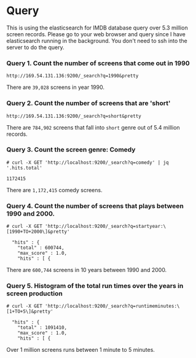 # Query

This is using the elasticsearch for IMDB database query over 5.3 million screen records. Please go to your web browser and query since I have elasticsearch running in the background. You don't need to ssh into the server to do the query. 

### Query 1. Count the number of screens that come out in 1990
```
http://169.54.131.136:9200/_search?q=1990&pretty
```
There are `39,028` screens in year 1990. 

### Query 2. Count the number of screens that are 'short' 
```
http://169.54.131.136:9200/_search?q=short&pretty
```
There are `784,902` screens that fall into `short` genre out of 5.4 million records. 

### Query 3. Count the screen genre: Comedy
```
# curl -X GET 'http://localhost:9200/_search?q=comedy' | jq '.hits.total'

1172415
```
There are `1,172,415` comedy screens. 

### Query 4. Count the number of screens that plays between 1990 and 2000.
```
# curl -X GET 'http://localhost:9200/_search?q=startyear:\[1990+TO+2000\]&pretty'

  "hits" : {
    "total" : 600744,
    "max_score" : 1.0,
    "hits" : [ {
```
There are `600,744` screens in 10 years between 1990 and 2000. 

### Query 5. Histogram of the total run times over the years in screen production 

```
# curl -X GET 'http://localhost:9200/_search?q=runtimeminutes:\[1+TO+5\]&pretty'

  "hits" : {
    "total" : 1091410,
    "max_score" : 1.0,
    "hits" : [ {
```
Over 1 million screens runs between 1 minute to 5 minutes. 
